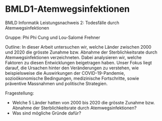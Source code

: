 # BMLD1-Atemwegsinfektionen
BMLD Informatik Leistungsnachweis 2: Todesfälle durch Atemwegsinfektionen 

Gruppe:
Phi Phi Cung und Lou-Salomé Frehner

Outline:
In dieser Arbeit untersuchen wir, welche Länder zwischen 2000 und 2020 die grösste Zunahme bzw. Abnahme der Sterblichkeitsrate durch Atemwegsinfektionen verzeichneten. Dabei analysieren wir, welche Faktoren zu diesen Entwicklungen beigetragen haben. Unser Fokus liegt darauf, die Ursachen hinter den Veränderungen zu verstehen, wie beispielsweise die Auswirkungen der COVID-19-Pandemie, sozioökonomische Bedingungen, medizinische Fortschritte, sowie präventive Massnahmen und politische Strategien.

Fragestellung:
- Welche 5 Länder hatten von 2000 bis 2020 die grösste Zunahme bzw. Abnahme der Sterblichkeitsrate durch Atemwegsinfektionen?
- Was sind mögliche Gründe dafür?


